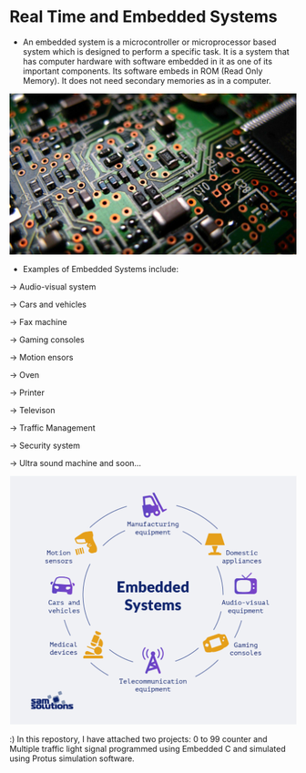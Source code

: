 # Real Time and Embedded Systems

- An embedded system is a microcontroller or microprocessor based system which is designed to perform a specific task. It is a system that has computer hardware with software embedded in it as one of its important components. Its software embeds in ROM (Read Only Memory). It does not need secondary memories as in a computer. 

![HTML Image](https://github.com/Kirubel-Eshetu/media-repo/blob/main/embedded-system-hardware.jpg)

- Examples of Embedded Systems include: 

-> Audio-visual system 

-> Cars and vehicles

-> Fax machine

-> Gaming consoles

-> Motion ensors

-> Oven

-> Printer

-> Televison

-> Traffic Management

-> Security system

-> Ultra sound machine and soon...

![HTML Image](https://github.com/Kirubel-Eshetu/media-repo/blob/main/types_of_embedded_systems_image.png)

:) In this repostory, I have attached two projects: 0 to 99 counter and Multiple traffic light signal programmed using Embedded C and simulated using Protus simulation software.

